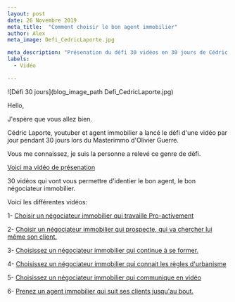 ```yaml
---
layout: post
date: 26 Novembre 2019
meta_title:  "Comment choisir le bon agent immobilier"
author: Alex
meta_image: Defi_CedricLaporte.jpg

meta_description: "Présenation du défi 30 vidéos en 30 jours de Cédric Laporte et d'Olivier Guerre"
labels:
  - Vidéo

---
```

![Défi 30 jours](blog_image_path Defi_CedricLaporte.jpg)

Hello, 

J'espère que vous allez bien. 


Cédric Laporte, youtuber et agent immobilier a lancé le défi d'une vidéo par jour pendant 30 jours lors du Masterimmo d'Olivier Guerre.

Vous me connaissez, je suis la personne a relevé ce genre de défi.

[Voici ma vidéo de présenation](https://www.youtube.com/watch?v=VwMV_fJRkEw&list=PLNwyWTFzr4BE1csef2XQ1hEX1Cjnv90ix) 

30 vidéos qui vont vous permettre d'identier le bon agent, le bon négociateur immobilier.

Voici les différentes vidéos:

1- [Choisir un négociateur immobilier qui travaille Pro-activement](https://www.youtube.com/watch?v=K1BQpYL4KKM&t)

2- [Choisir un négociateur immobilier qui prospecte, qui va chercher lui même son client.](https://www.youtube.com/watch?v=lEFEp_DvS0w&list=PLNwyWTFzr4BE1csef2XQ1hEX1Cjnv90ix&index=3)

3- [Choisissez un négociateur immobilier qui continue à se former.](https://www.youtube.com/watch?v=Svvlv37gLqg&list=PLNwyWTFzr4BE1csef2XQ1hEX1Cjnv90ix&index=4)

4- [Choisissez un négociateur immobilier qui connait les règles d'urbanisme](https://www.youtube.com/watch?v=2dHMQBnWW7o&list=PLNwyWTFzr4BE1csef2XQ1hEX1Cjnv90ix&index=5)

5- [Choisissez un négociateur immobilier qui communique en vidéo](https://www.youtube.com/watch?v=euTilh8_xtQ&list=PLNwyWTFzr4BE1csef2XQ1hEX1Cjnv90ix&index=6)

6- [Prenez un agent immobilier qui suit ses clients jusqu'au bout.](https://www.youtube.com/watch?v=G3eic5fwfeU&list=PLNwyWTFzr4BE1csef2XQ1hEX1Cjnv90ix&index=7)








